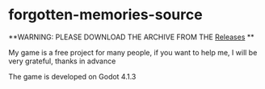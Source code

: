 # forgotten-memories-source
**WARNING: PLEASE DOWNLOAD THE ARCHIVE FROM THE [Releases](https://github.com/MrMatras/forgotten-memories-source/releases)
**

My game is a free project for many people, if you want to help me, I will be very grateful, thanks in advance

The game is developed on Godot 4.1.3